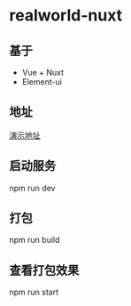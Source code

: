 # realworld-nuxt

## 基于
- Vue + Nuxt
- Element-ui
## 地址
[演示地址](http://106.75.65.26:3000/)

## 启动服务  
npm run dev

## 打包
npm run build

## 查看打包效果
npm run start